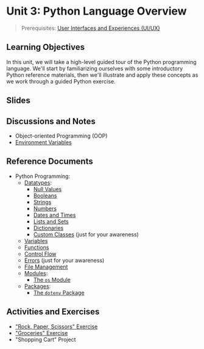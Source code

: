 # Unit 3: Python Language Overview

> Prerequisites: [User Interfaces and Experiences (UI/UX)](unit-2.md)

## Learning Objectives

In this unit, we will take a high-level guided tour of the Python programming language. We'll start by familiarizing ourselves with some introductory Python reference materials, then we'll illustrate and apply these concepts as we work through a guided Python exercise.

## Slides

## Discussions and Notes

  + Object-oriented Programming (OOP)
  + [Environment Variables](/notes/environment-variables.md)

## Reference Documents

  + Python Programming:
    + [Datatypes](/notes/python/datatypes):
      + [Null Values](/notes/python/datatypes/none.md)
      + [Booleans](/notes/python/datatypes/booleans.md)
      + [Strings](/notes/python/datatypes/strings.md)
      + [Numbers](/notes/python/datatypes/numbers.md)
      + [Dates and Times](/notes/python/datatypes/dates-times.md)
      + [Lists and Sets](/notes/python/datatypes/lists.md)
      + [Dictionaries](/notes/python/datatypes/dictionaries.md)
      + [Custom Classes](/notes/python/datatypes/classes.md) (just for your awareness)
    + [Variables](/notes/python/variables.md)
    + [Functions](/notes/python/functions.md)
    + [Control Flow](/notes/python/control-flow.md)
    + [Errors](/notes/python/errors.md) (just for your awareness)
    + [File Management](/notes/python/file-management.md)
    + [Modules](/notes/python/modules):
      + [The `os` Module](/notes/python/modules/os.md)
    + [Packages](/notes/python/packages):
      + [The `dotenv` Package](/notes/python/packages/dotenv.md)

## Activities and Exercises

  + ["Rock, Paper, Scissors" Exercise](/exercises/rock-paper-scissors/README.md)
  + ["Groceries" Exercise](/exercises/groceries/README.md)
  + "Shopping Cart" Project
